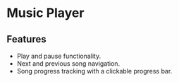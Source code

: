 # Music Player

## Features
- Play and pause functionality.
- Next and previous song navigation.
- Song progress tracking with a clickable progress bar.
